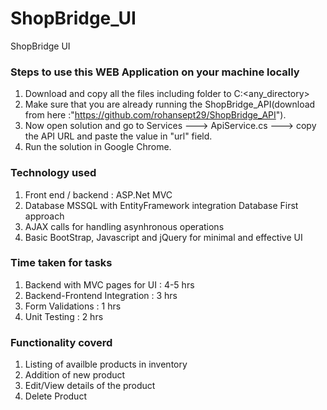 # ShopBridge_UI
ShopBridge UI

### Steps to use this WEB Application on your machine locally

1) Download and copy all the files including folder to C:\<any_directory>
2) Make sure that you are already running the ShopBridge_API(download from here :"https://github.com/rohansept29/ShopBridge_API").
3) Now open solution and go to Services ---> ApiService.cs ---> copy the API URL and paste the value in "url" field.
4) Run the solution in Google Chrome.

### Technology used

1) Front end / backend : ASP.Net MVC
2) Database MSSQL with EntityFramework integration Database First approach
3) AJAX calls for handling asynhronous operations
4) Basic BootStrap, Javascript and jQuery for minimal and effective UI

### Time taken for tasks

1) Backend with MVC pages for UI : 4-5 hrs
2) Backend-Frontend Integration : 3 hrs
3) Form Validations : 1 hrs
4) Unit Testing : 2 hrs

### Functionality coverd

1) Listing of availble products in inventory
2) Addition of new product
3) Edit/View details of the product
4) Delete Product
